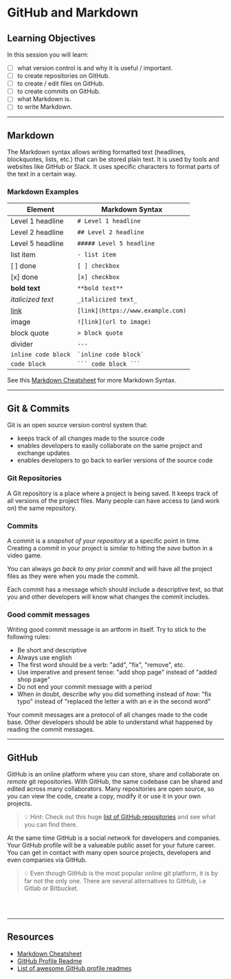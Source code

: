 # GitHub and Markdown

## Learning Objectives

In this session you will learn:

- [ ] what version control is and why it is useful / important.
- [ ] to create repositories on GitHub.
- [ ] to create / edit files on GitHub.
- [ ] to create commits on GitHub.
- [ ] what Markdown is.
- [ ] to write Markdown.

---

## Markdown

The Markdown syntax allows writing formatted text (headlines,
blockquotes, lists, etc.) that can be stored plain text.
It is used by tools and websites like GitHub or Slack.
It uses specific characters to format parts of the text in a certain way.

### Markdown Examples

| Element                         | Markdown Syntax                                      |
| ------------------------------- | ---------------------------------------------------- |
| Level 1 headline                | `# Level 1 headline`                                 |
| Level 2 headline                | `## Level 2 headline`                                |
| Level 5 headline                | `##### Level 5 headline`                             |
| list item                       | `- list item`                                        |
| [ ] done                        | `[ ] checkbox`                                       |
| [x] done                        | `[x] checkbox`                                       |
| **bold text**                   | `**bold text**`                                      |
| _italicized text_               | `_italicized text_`                                  |
| [link](https://www.example.com) | `[link](https://www.example.com)`                    |
| image                           | `![link](url to image)`                              |
| block quote                     | `> block quote`                                      |
| divider                         | `---`                                                |
| `inline code block`             | `` `inline code block` ``                            |
| `code block`                    | ```` ``` code block ``` ````                         |

See this [Markdown Cheatsheet](https://github.com/adam-p/markdown-here/wiki/Markdown-Cheatsheet) for
more Markdown Syntax.

---

## Git & Commits

Git is an open source version control system that:

- keeps track of all changes made to the source code
- enables developers to easily collaborate on the same project and exchange updates
- enables developers to go back to earlier versions of the source code

### Git Repositories

A Git repository is a place where a project is being saved. It keeps track of all versions of the
project files. Many people can have access to (and work on) the same repository.

### Commits

A commit is a _snapshot of your repository_ at a specific point in time. Creating a commit in your
project is similar to hitting the _save_ button in a video game.

You can always _go back to any prior commit_ and will have all the project
files as they were when you made the commit.

Each commit has a message which should include a
descriptive text, so that you and other developers will know what changes the commit includes.

### Good commit messages

Writing good commit message is an artform in itself. Try to stick to the following rules:

- Be short and descriptive
- Always use english
- The first word should be a verb: "add", "fix", "remove", etc.
- Use imperative and present tense: "add shop page" instead of "added
  shop page"
- Do not end your commit message with a period
- When in doubt, describe _why_ you did something instead of _how_: "fix typo" instead of "replaced the letter a with an e in the second word"

Your commit messages are a protocol of all changes made to the code base.
Other developers should be able to understand what happened by reading the commit messages.

---

## GitHub

GitHub is an online platform where you can store, share and collaborate on _remote_ git repositories.
With GitHub, the same codebase can be shared and edited across many collaborators.
Many repositories are open source, so you can view the code, create a copy, modify it or use it in your own projects.

> 💡 Hint: Check out this huge
> [list of GitHub repositories](https://github.com/pawelborkar/awesome-repos) and see what you can
> find there.

At the same time GitHub is a social network for developers and companies. Your GitHub
profile will be a valueable public asset for your future career. You can get in contact with many
open source projects, developers and even companies via GitHub.

> 💡 Even though GitHub is the most popular online git platform, it is by far not the only one.
> There are several alternatives to GitHub, i.e Gitlab or Bitbucket.

<br>
<br>

---

## Resources

- [Markdown Cheatsheet](https://github.com/adam-p/markdown-here/wiki/Markdown-Cheatsheet)
- [GitHub Profile Readme](https://docs.github.com/en/account-and-profile/setting-up-and-managing-your-github-profile/customizing-your-profile/managing-your-profile-readme)
- [List of awesome GitHub profile readmes](https://github.com/abhisheknaiidu/awesome-github-profile-readme)
